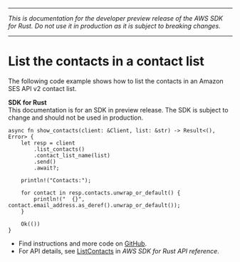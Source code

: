 --------

 *This is documentation for the developer preview release of the AWS SDK for Rust\. Do not use it in production as it is subject to breaking changes\.* 

--------

# List the contacts in a contact list<a name="sesv2_ListContacts_rust_topic"></a>

The following code example shows how to list the contacts in an Amazon SES API v2 contact list\.

**SDK for Rust**  
This documentation is for an SDK in preview release\. The SDK is subject to change and should not be used in production\.
  

```
async fn show_contacts(client: &Client, list: &str) -> Result<(), Error> {
    let resp = client
        .list_contacts()
        .contact_list_name(list)
        .send()
        .await?;

    println!("Contacts:");

    for contact in resp.contacts.unwrap_or_default() {
        println!("  {}", contact.email_address.as_deref().unwrap_or_default());
    }

    Ok(())
}
```
+  Find instructions and more code on [GitHub](https://github.com/awsdocs/aws-doc-sdk-examples/tree/main/rust_dev_preview/ses#code-examples)\. 
+  For API details, see [ListContacts](https://awslabs.github.io/aws-sdk-rust/) in *AWS SDK for Rust API reference*\. 